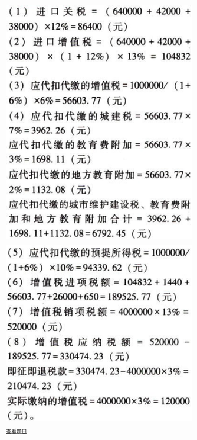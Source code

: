 ![](382d1d631c43235ce31cbc5fbb2813af.png)

![](fe3cd8507a7b89da6ffc962180e76418.png)

[查看题目](../C02.增值税.本章真题.md#96-题目)

